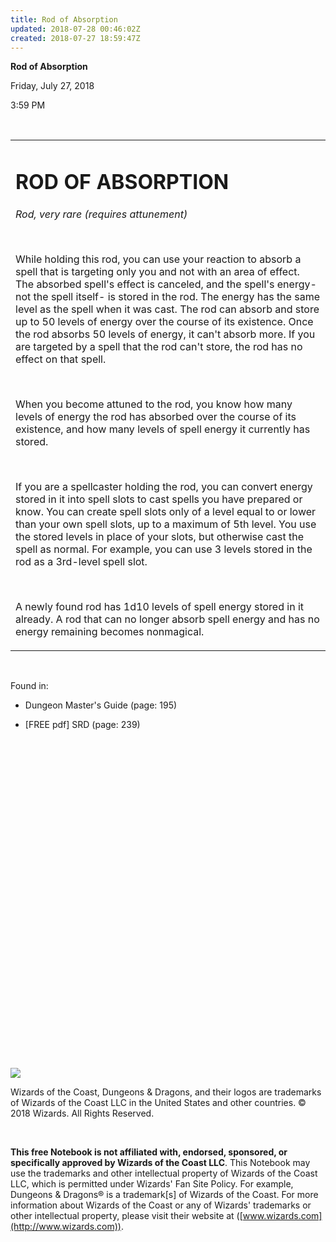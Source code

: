 ```yaml
---
title: Rod of Absorption
updated: 2018-07-28 00:46:02Z
created: 2018-07-27 18:59:47Z
---
```


**Rod of Absorption**

Friday, July 27, 2018

3:59 PM

 

<table><tbody><tr class="odd"><td><h1 id="rod-of-absorption"><strong>ROD OF ABSORPTION</strong></h1><p><em>Rod, very rare (requires attunement)</em></p><p> </p><p>While holding this rod, you can use your reaction to absorb a spell that is targeting only you and not with an area of effect. The absorbed spell's effect is canceled, and the spell's energy- not the spell itself- is stored in the rod. The energy has the same level as the spell when it was cast. The rod can absorb and store up to 50 levels of energy over the course of its existence. Once the rod absorbs 50 levels of energy, it can't absorb more. If you are targeted by a spell that the rod can't store, the rod has no effect on that spell.</p><p> </p><p>When you become attuned to the rod, you know how many levels of energy the rod has absorbed over the course of its existence, and how many levels of spell energy it currently has stored.</p><p> </p><p>If you are a spellcaster holding the rod, you can convert energy stored in it into spell slots to cast spells you have prepared or know. You can create spell slots only of a level equal to or lower than your own spell slots, up to a maximum of 5th level. You use the stored levels in place of your slots, but otherwise cast the spell as normal. For example, you can use 3 levels stored in the rod as a 3rd-level spell slot.</p><p> </p><p>A newly found rod has 1d10 levels of spell energy stored in it already. A rod that can no longer absorb spell energy and has no energy remaining becomes nonmagical.</p></td></tr></tbody></table>

 

Found in:

-   Dungeon Master's Guide (page: 195)

-   \[FREE pdf\] SRD (page: 239)

 

 

 

 

 

 

 

 

 

 

 

 

 

 

 

 

 

![](tmp\media\image1.png)

Wizards of the Coast, Dungeons & Dragons, and their logos are trademarks of Wizards of the Coast LLC in the United States and other countries. © 2018 Wizards. All Rights Reserved.

 

**This free Notebook is not affiliated with, endorsed, sponsored, or specifically approved by Wizards of the Coast LLC**. This Notebook may use the trademarks and other intellectual property of Wizards of the Coast LLC, which is permitted under Wizards' Fan Site Policy. For example, Dungeons & Dragons® is a trademark\[s\] of Wizards of the Coast. For more information about Wizards of the Coast or any of Wizards' trademarks or other intellectual property, please visit their website at ([www.wizards.com](http://www.wizards.com)).
